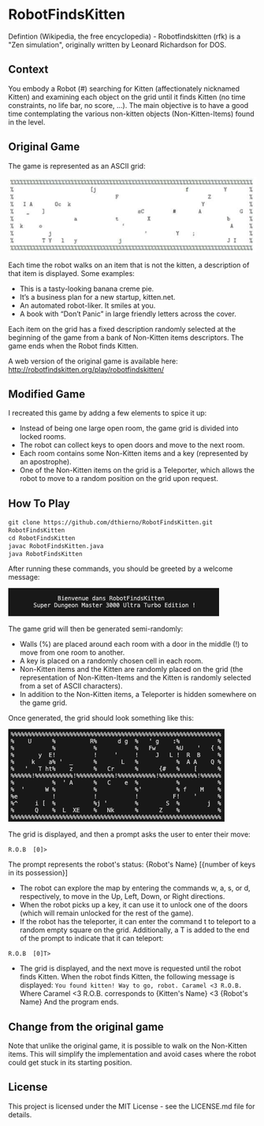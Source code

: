 # RobotFindsKitten
Defintion (Wikipedia, the free encyclopedia) - Robotfindskitten (rfk) is a "Zen simulation", originally written by Leonard Richardson for DOS.

## Context
You embody a Robot (#) searching for Kitten (affectionately nicknamed Kitten) and examining each object on the grid until it finds Kitten (no time constraints, no life bar, no score, ...). The main objective is to have a good time contemplating the various non-kitten objects (Non-Kitten-Items) found in the level.

## Original Game
The game is represented as an ASCII grid:

![alt text](documentation/assets/image.png)

Each time the robot walks on an item that is not the kitten, a description of that item is displayed. Some examples:
- This is a tasty-looking banana creme pie.
- It’s a business plan for a new startup, kitten.net.
- An automated robot-liker. It smiles at you.
- A book with “Don’t Panic” in large friendly letters across the cover.

Each item on the grid has a fixed description randomly selected at the beginning of the game from a bank of Non-Kitten items descriptors. The game ends when the Robot finds Kitten.

A web version of the original game is available here: http://robotfindskitten.org/play/robotfindskitten/

## Modified Game
I recreated this game by addng a few elements to spice it up:
- Instead of being one large open room, the game grid is divided into locked rooms.
- The robot can collect keys to open doors and move to the next room.
- Each room contains some Non-Kitten items and a key (represented by an apostrophe).
- One of the Non-Kitten items on the grid is a Teleporter, which allows the robot to move to a random position on the grid upon request.

## How To Play
```shell
git clone https://github.com/dthierno/RobotFindsKitten.git RobotFindsKitten
cd RobotFindsKitten
javac RobotFindsKitten.java
java RobotFindsKitten
```

After running these commands, you should be greeted by a welcome message:

![alt text](documentation/assets/greeting.png)

The game grid will then be generated semi-randomly:
- Walls (%) are placed around each room with a door in the middle (!) to move from one room to another.
- A key is placed on a randomly chosen cell in each room.
- Non-Kitten items and the Kitten are randomly placed on the grid (the representation of Non-Kitten-Items and the Kitten is randomly selected from a set of ASCII characters).
- In addition to the Non-Kitten items, a Teleporter is hidden somewhere on the game grid.

Once generated, the grid should look something like this:

![alt text](documentation/assets/grid.png)

The grid is displayed, and then a prompt asks the user to enter their move:

```shell
R.O.B  [0]>
``` 

The prompt represents the robot's status: {Robot's Name} [{number of keys in its possession}]

- The robot can explore the map by entering the commands w, a, s, or d, respectively, to move in the Up, Left, Down, or Right directions.
- When the robot picks up a key, it can use it to unlock one of the doors (which will remain unlocked for the rest of the game).
- If the robot has the teleporter, it can enter the command t to teleport to a random empty square on the grid. Additionally, a T is added to the end of the prompt to indicate that it can teleport:

```shell
R.O.B  [0]T>
``` 

- The grid is displayed, and the next move is requested until the robot finds Kitten.
When the robot finds Kitten, the following message is displayed: `
You found kitten! Way to go, robot.
Caramel <3 R.O.B.
` 
Where Caramel <3 R.O.B. corresponds to {Kitten's Name} <3 {Robot's Name} And the program ends.


## Change from the original game
Note that unlike the original game, it is possible to walk on the Non-Kitten items. This will simplify the implementation and avoid cases where the robot could get stuck in its starting position.

## License

This project is licensed under the MIT License - see the LICENSE.md file for details.
